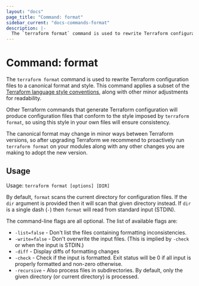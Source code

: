 ```yaml
---
layout: "docs"
page_title: "Command: format"
sidebar_current: "docs-commands-format"
description: |-
  The `terraform format` command is used to rewrite Terraform configuration files to a canonical format and style.
---
```


# Command: format

The `terraform format` command is used to rewrite Terraform configuration files
to a canonical format and style. This command applies a subset of
the [Terraform language style conventions](/docs/configuration/style.html),
along with other minor adjustments for readability.

Other Terraform commands that generate Terraform configuration will produce
configuration files that conform to the style imposed by `terraform format`, so
using this style in your own files will ensure consistency.

The canonical format may change in minor ways between Terraform versions, so
after upgrading Terraform we recommend to proactively run `terraform format`
on your modules along with any other changes you are making to adopt the new
version.

## Usage

Usage: `terraform format [options] [DIR]`

By default, `format` scans the current directory for configuration files. If
the `dir` argument is provided then it will scan that given directory
instead. If `dir` is a single dash (`-`) then `format` will read from standard
input (STDIN).

The command-line flags are all optional. The list of available flags are:

* `-list=false` - Don't list the files containing formatting inconsistencies.
* `-write=false` - Don't overwrite the input files. (This is implied by `-check` or when the input is STDIN.)
* `-diff` - Display diffs of formatting changes
* `-check` - Check if the input is formatted. Exit status will be 0 if
    all input is properly formatted and non-zero otherwise.
* `-recursive` - Also process files in subdirectories. By default, only the given directory (or current directory) is processed.
